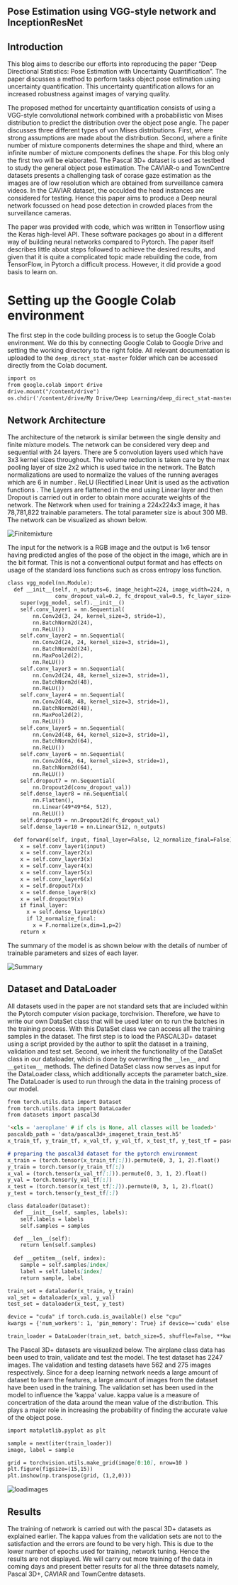 ## Pose Estimation using VGG-style network and InceptionResNet

## Introduction
This blog aims to describe our efforts into reproducing the paper “Deep Directional Statistics: Pose Estimation with Uncertainty Quantification”. The paper discusses a method to perform tasks object pose estimation using uncertainty quantification. This uncertainty quantification allows for an increased robustness against images of varying quality.

The proposed method for uncertainty quantification consists of using a VGG-style convolutional network combined with a probabilistic von Mises distribution to predict the distribution over the object pose angle. The paper discusses three different types of von Mises distributions. First, where strong assumptions are made about the distribution. Second, where a finite number of mixture components determines the shape and third, where an infinite number of mixture components defines the shape. For this blog only the first two will be elaborated. The Pascal 3D+ dataset is used as testbed to study the general object pose estimation. The CAVIAR-o and TownCentre datasets presents a challenging task of corase gaze estimation as the images are of low resolution which are obtained from surveillance camera videos. In the CAVIAR dataset, the occulded the head instances are considered for testing. Hence this paper aims to produce a Deep neural network focussed on head pose detection in crowded places from the surveillance cameras. 

The paper was provided with code, which was written in Tensorflow using the Keras high-level API. These software packages go about in a different way of building neural networks compared to Pytorch. The paper itself describes little about steps followed to achieve the desired results, and given that it is quite a complicated topic made rebuilding the code, from TensorFlow, in Pytorch a difficult process. However, it did provide a good basis to learn on.

# Setting up the Google Colab environment
The first step in the code building process is to setup the Google Colab environment. We do this by connecting Google Colab to Google Drive and setting the working directory to the right folde. All relevant documentation is uploaded to the `deep_direct_stat-master` folder which can be accessed directly from the Colab document. 

```markdown
import os
from google.colab import drive
drive.mount("/content/drive")
os.chdir('/content/drive/My Drive/Deep Learning/deep_direct_stat-master')
```

## Network Architecture
The architecture of the network is similar between the single density and finite mixture models. The network can be considered very deep and sequential with 24 layers. There are 5 convolution layers used which have 3x3 kernel sizes throughout. The volume reduction is taken care by the max pooling layer of size 2x2 which is used twice in the network. The Batch normalizations are used to normalize the values of the running averages which are 6 in number . ReLU (Rectified Linear Unit  is used as the activation functions . The Layers are flattened in the end using Linear layer and then Dropout is carried out in order to obtain more accurate weights of the network. The Network when used for training a 224x224x3 image, it has 78,781,822 trainable parameters. The total parameter size is about 300 MB. The network can be visualized as shown below.

![Finitemixture](images/Finitemixture.png)

The input for the network is a RGB image and the output is 1x6 tensor having predicted angles of the pose of the object in the image, which are in the bit format. This is not a conventional output format and has effects on usage of the standard loss functions such as cross entropy loss function.

```markdown
class vgg_model(nn.Module):
  def __init__(self, n_outputs=6, image_height=224, image_width=224, n_channels=3, 
               conv_dropout_val=0.2, fc_dropout_val=0.5, fc_layer_size=512):
    super(vgg_model, self).__init__()
    self.conv_layer1 = nn.Sequential(
        nn.Conv2d(3, 24, kernel_size=3, stride=1), 
        nn.BatchNorm2d(24),         
        nn.ReLU())                  
    self.conv_layer2 = nn.Sequential(
        nn.Conv2d(24, 24, kernel_size=3, stride=1), 
        nn.BatchNorm2d(24), 
        nn.MaxPool2d(2),            
        nn.ReLU())
    self.conv_layer3 = nn.Sequential(
        nn.Conv2d(24, 48, kernel_size=3, stride=1),
        nn.BatchNorm2d(48),
        nn.ReLU())
    self.conv_layer4 = nn.Sequential(      
        nn.Conv2d(48, 48, kernel_size=3, stride=1),
        nn.BatchNorm2d(48),
        nn.MaxPool2d(2),
        nn.ReLU())
    self.conv_layer5 = nn.Sequential(
        nn.Conv2d(48, 64, kernel_size=3, stride=1),
        nn.BatchNorm2d(64),
        nn.ReLU())
    self.conv_layer6 = nn.Sequential(
        nn.Conv2d(64, 64, kernel_size=3, stride=1),
        nn.BatchNorm2d(64),
        nn.ReLU())
    self.dropout7 = nn.Sequential(
        nn.Dropout2d(conv_dropout_val))
    self.dense_layer8 = nn.Sequential(
        nn.Flatten(),
        nn.Linear(49*49*64, 512),       
        nn.ReLU())                                                                        
    self.dropout9 = nn.Dropout2d(fc_dropout_val)                                            
    self.dense_layer10 = nn.Linear(512, n_outputs)

  def forward(self, input, final_layer=False, l2_normalize_final=False): 
    x = self.conv_layer1(input)
    x = self.conv_layer2(x)
    x = self.conv_layer3(x)
    x = self.conv_layer4(x)
    x = self.conv_layer5(x)
    x = self.conv_layer6(x)
    x = self.dropout7(x)
    x = self.dense_layer8(x)
    x = self.dropout9(x)
    if final_layer:
      x = self.dense_layer10(x)
      if l2_normalize_final:
        x = F.normalize(x,dim=1,p=2)    
    return x  
```
The summary of the model is as shown below with the details of number of trainable parameters and sizes of each layer.

![Summary](/images/summary.jpeg)

## Dataset and DataLoader
All datasets used in the paper are not standard sets that are included within the Pytorch computer vision package, torchvision. Therefore, we have to write our own DataSet class that will be used later on to run the batches in the training process. With this DataSet class we can access all the training samples in the dataset. The first step is to load the PASCAL3D+ dataset using a script provided by the author to split the dataset in a training, validation and test set. Second, we inherit the functionality of the DataSet class in our dataloader, which is done by overwriting the `__len__` and `__getitem__` methods. The defined DataSet class now serves as input for the DataLoader class, which additionally accepts the parameter batch_size. The DataLoader is used to run through the data in the training process of our model.

```markdown
from torch.utils.data import Dataset
from torch.utils.data import DataLoader
from datasets import pascal3d

'<cls = 'aeroplane' # if cls is None, all classes will be loaded>'
pascaldb_path = 'data/pascal3d+_imagenet_train_test.h5'
x_train_tf, y_train_tf, x_val_tf, y_val_tf, x_test_tf, y_test_tf = pascal3d.load_pascal_data(pascaldb_path, cls=cls)

# preparing the pascal3d dataset for the pytorch environment
x_train = (torch.tensor(x_train_tf[:])).permute(0, 3, 1, 2).float() 
y_train = torch.tensor(y_train_tf[:])
x_val = (torch.tensor(x_val_tf[:])).permute(0, 3, 1, 2).float() 
y_val = torch.tensor(y_val_tf[:])
x_test = (torch.tensor(x_test_tf[:])).permute(0, 3, 1, 2).float() 
y_test = torch.tensor(y_test_tf[:])

class dataloader(Dataset):
  def __init__(self, samples, labels):
    self.labels = labels
    self.samples = samples

  def __len__(self):
    return len(self.samples)
  
  def __getitem__(self, index):
    sample = self.samples[index]
    label = self.labels[index]
    return sample, label

train_set = dataloader(x_train, y_train)
val_set = dataloader(x_val, y_val)
test_set = dataloader(x_test, y_test)

device = "cuda" if torch.cuda.is_available() else "cpu"
kwargs = {'num_workers': 1, 'pin_memory': True} if device=='cuda' else {} 

train_loader = DataLoader(train_set, batch_size=5, shuffle=False, **kwargs)
```
The Pascal 3D+ datasets are visualized below. The airplane class data has been used to train, validate and test the model. The test dataset has 2247 images. The validation and testing datasets have 562 and 275 images respectively. Since for a deep learning network needs a large amount of dataset to learn the features, a large amount of images from the dataset have been used in the training. The validation set has been used in the model to influence the 'kappa' value. kappa value is a measure of concertration of the data around the mean value of the distribution. This plays a major role in increasing the probability of finding the accurate value of the object pose.

```markdown
import matplotlib.pyplot as plt

sample = next(iter(train_loader))
image, label = sample

grid = torchvision.utils.make_grid(image[0:10], nrow=10 )
plt.figure(figsize=(15,15))
plt.imshow(np.transpose(grid, (1,2,0)))
```
![loadimages](/images/loadimage.jpeg)

## Results
The training of network is carried out with the pascal 3D+ datasets as explained earlier. The kappa values from the validation sets are not to the satisfaction and the errors are found to be very high. This is due to the lower number of epochs used for training, network tuning. Hence the results are not displayed. We will carry out more training of the data in coming days and present better results for all the three datasets namely, Pascal 3D+, CAVIAR and TownCentre datasets.
